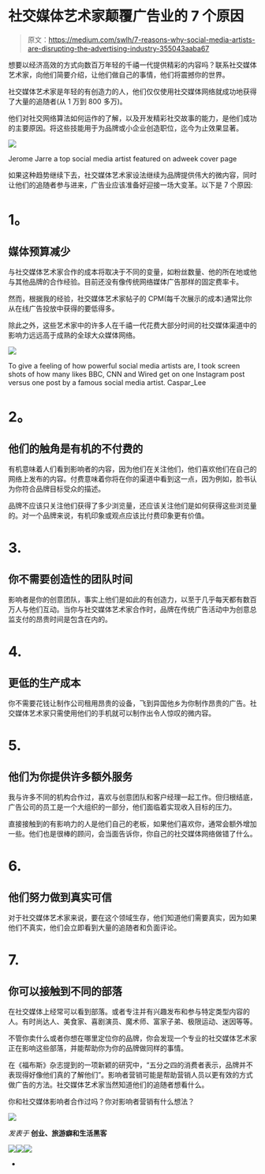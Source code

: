 # 社交媒体艺术家颠覆广告业的 7 个原因

> 原文：<https://medium.com/swlh/7-reasons-why-social-media-artists-are-disrupting-the-advertising-industry-355043aaba67>

想要以经济高效的方式向数百万年轻的千禧一代提供精彩的内容吗？联系社交媒体艺术家，向他们简要介绍，让他们做自己的事情，他们将震撼你的世界。

社交媒体艺术家是年轻的有创造力的人，他们仅仅使用社交媒体网络就成功地获得了大量的追随者(从 1 万到 800 多万)。

他们对社交网络算法如何运作的了解，以及开发精彩社交故事的能力，是他们成功的主要原因。将这些技能用于为品牌或小企业创造职位，迄今为止效果显著。

![](img/7f082ce5760ab692511e3da6a3c8edd9.png)

Jerome Jarre a top social media artist featured on adweek cover page

如果这种趋势继续下去，社交媒体艺术家设法继续为品牌提供伟大的微内容，同时让他们的追随者参与进来，广告业应该准备好迎接一场大变革。以下是 7 个原因:

# **1。**

## **媒体预算减少**

与社交媒体艺术家合作的成本将取决于不同的变量，如粉丝数量、他的所在地或他与其他品牌的合作经验。目前还没有像传统网络媒体广告那样的固定费率卡。

然而，根据我的经验，社交媒体艺术家帖子的 CPM(每千次展示的成本)通常比你从在线广告投放中获得的要低得多。

除此之外，这些艺术家中的许多人在千禧一代花费大部分时间的社交媒体渠道中的影响力远远高于成熟的全球大众媒体网络。

![](img/517b48c5b13be664ec425233b45196ae.png)

To give a feeling of how powerful social media artists are, I took screen shots of how many likes BBC, CNN and Wired get on one Instagram post versus one post by a famous social media artist. Caspar_Lee

# **2。**

## **他们的触角是有机的不付费的**

有机意味着人们看到影响者的内容，因为他们在关注他们，他们喜欢他们在自己的网络上发布的内容。付费意味着你将在你的渠道中看到这一点，因为例如，脸书认为你符合品牌目标受众的描述。

品牌不应该只关注他们获得了多少浏览量，还应该关注他们是如何获得这些浏览量的。对一个品牌来说，有机印象或观点应该比付费印象更有价值。

# 3.

## 你不需要创造性的团队时间

影响者是你的创意团队，事实上他们是如此的有创造力，以至于几乎每天都有数百万人与他们互动。当你与社交媒体艺术家合作时，品牌在传统广告活动中为创意总监支付的昂贵时间是包含在内的。

# 4.

## 更低的生产成本

你不需要花钱让制作公司租用昂贵的设备，飞到异国他乡为你制作昂贵的广告。社交媒体艺术家只需使用他们的手机就可以制作出令人惊叹的微内容。

# 5.

## 他们为你提供许多额外服务

我与许多不同的机构合作过，喜欢与创意团队和客户经理一起工作。但归根结底，广告公司的员工是一个大组织的一部分，他们面临着实现收入目标的压力。

直接接触到的有影响力的人是他们自己的老板，如果他们喜欢你，通常会额外增加一些。他们也是很棒的顾问，会当面告诉你，你自己的社交媒体网络做错了什么。

# 6.

## 他们努力做到真实可信

对于社交媒体艺术家来说，要在这个领域生存，他们知道他们需要真实，因为如果他们不真实，他们会立即看到大量的追随者和负面评论。

# 7.

## 你可以接触到不同的部落

在社交媒体上经常可以看到部落。或者专注并有兴趣发布和参与特定类型内容的人。有时尚达人、美食家、喜剧演员、魔术师、富家子弟、极限运动、迷因等等。

不管你卖什么或者你想在哪里定位你的品牌，你会发现一个专业的社交媒体艺术家正在影响这些部落，并能帮助你为你的品牌做同样的事情。

在《福布斯》杂志提到的一项新颖的研究中，“五分之四的消费者表示，品牌并不表现得好像他们真的了解他们”。影响者营销可能是帮助营销人员以更有效的方式做广告的方法。社交媒体艺术家当然知道他们的追随者想看什么。

你和社交媒体影响者合作过吗？你对影响者营销有什么想法？

![](img/c1192ebad88d6b1fc6ae1d6a2bc61154.png)

*发表于* **创业、旅游癖和生活黑客**

[![](img/de26c089e79a3a2a25d2b750ff6db50f.png)](http://supply.us9.list-manage.com/subscribe?u=310af6eb2240d299c7032ef6c&id=d28d8861ad)[![](img/f47a578114e0a96bdfabc3a5400688d5.png)](https://blog.growth.supply/)[![](img/c1351daa9c4f0c8ac516addb60c82f6b.png)](https://twitter.com/swlh_)

-